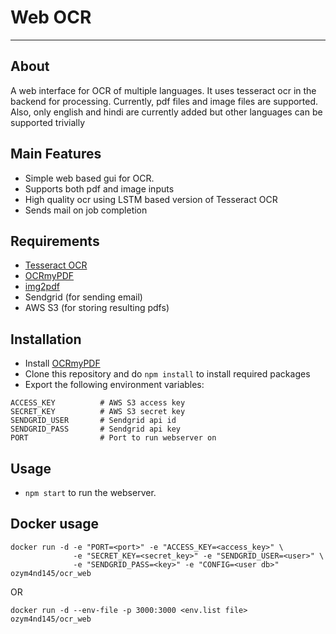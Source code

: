# Web OCR
---
## About
A web interface for OCR of multiple languages. It uses tesseract ocr in the
backend for processing.
Currently, pdf files and image files are supported. Also, only english and
hindi are currently added but other languages can be supported trivially

## Main Features
* Simple web based gui for OCR.
* Supports both pdf and image inputs
* High quality ocr using LSTM based version of Tesseract OCR
* Sends mail on job completion

## Requirements
* [Tesseract OCR](https://github.com/tesseract-ocr/tesseract)
* [OCRmyPDF](https://github.com/jbarlow83/OCRmyPDF)
* [img2pdf](https://gitlab.mister-muffin.de/josch/img2pdf)
* Sendgrid (for sending email)
* AWS S3 (for storing resulting pdfs)

## Installation
* Install [OCRmyPDF](https://github.com/jbarlow83/OCRmyPDF)
* Clone this repository and do `npm install` to install required packages
* Export the following environment variables:
```[bash]
ACCESS_KEY          # AWS S3 access key
SECRET_KEY          # AWS S3 secret key
SENDGRID_USER       # Sendgrid api id
SENDGRID_PASS       # Sendgrid api key
PORT                # Port to run webserver on
```

## Usage
* `npm start` to run the webserver.

## Docker usage
```
docker run -d -e "PORT=<port>" -e "ACCESS_KEY=<access_key>" \
              -e "SECRET_KEY=<secret_key>" -e "SENDGRID_USER=<user>" \
              -e "SENDGRID_PASS=<key>" -e "CONFIG=<user db>" ozym4nd145/ocr_web
```
OR
```
docker run -d --env-file -p 3000:3000 <env.list file> ozym4nd145/ocr_web
```
